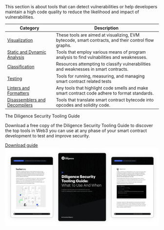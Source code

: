<link href="./index.css" rel="stylesheet"></link>
This section is about tools that can detect vulnerabilities or help developers maintain a high
code quality to reduce the likelihood and impact of vulnerabilities.

| Category                                                        | Description                                                                                         |
| --------------------------------------------------------------- | --------------------------------------------------------------------------------------------------- |
| [Visualization](./visualization.md)                             | These tools are aimed at visualizing, EVM bytecode, smart contracts, and their control flow graphs. |
| [Static and Dynamic Analysis](./static-and-dynamic-analysis.md) | Tools that employ various means of program analysis to find vulnabilities and weaknesses.           |
| [Classification](./classification.md)                           | Resources attempting to classify vulnerabilities and weaknesses in smart contracts.                 |
| [Testing](./testing.md)                                         | Tools for running, measuring, and managing smart contract related tests                             |
| [Linters and Formatters](./linters-and-formatters.md)           | Any tools that highlight code smells and make smart contract code adhere to format standards.       |
| [Disassemblers and Decompilers](./disassmblers.md)              | Tools that translate smart contract bytecode into opcodes and solidity code.                        |

<div class="security-tools-wrapper">
    <div class="inner-wrapper">
        <div class="left">
            <div>
                <p class="title">The Diligence Security Tooling Guide</p>
                <p class="sub-title">Download a free copy of the Diligence Security Tooling Guide to discover the top tools in Web3 you can use at any phase of your smart contract development to test and improve security.</p>
            </div>
            <a href="https://consensys.net/diligence/resources/security-tooling-guide?utm_source=github&utm_medium=devcommunity&utm_campaign=2022_Nov_diligence-security-tooling-guide_content_content" target="_blank">Download guide</a>
        </div>
        <div class="right">
            <img src="../img/security-tools.png" alt="The Diligence Security Tooling Guide" />
        </div>
    </div>
</div>
